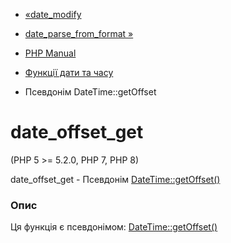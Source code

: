 - [«date_modify](function.date-modify.md)
- [date_parse_from_format »](function.date-parse-from-format.md)

- [PHP Manual](index.md)
- [Функції дати та часу](ref.datetime.md)
- Псевдонім DateTime::getOffset

# date_offset_get

(PHP 5 \>= 5.2.0, PHP 7, PHP 8)

date_offset_get - Псевдонім
[DateTime::getOffset()](datetime.getoffset.md)

### Опис

Ця функція є псевдонімом:
[DateTime::getOffset()](datetime.getoffset.md)
